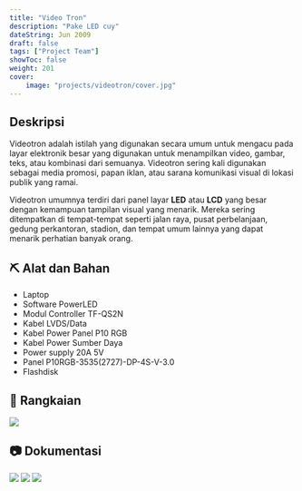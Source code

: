 ```yaml
---
title: "Video Tron"
description: "Pake LED cuy"
dateString: Jun 2009
draft: false
tags: ["Project Team"]
showToc: false
weight: 201
cover:
    image: "projects/videotron/cover.jpg"
--- 
```



## Deskripsi
Videotron adalah istilah yang digunakan secara umum untuk mengacu pada layar elektronik besar yang digunakan untuk menampilkan video, gambar, teks, atau kombinasi dari semuanya. Videotron sering kali digunakan sebagai media promosi, papan iklan, atau sarana komunikasi visual di lokasi publik yang ramai.

Videotron umumnya terdiri dari panel layar **LED** atau **LCD** yang besar dengan kemampuan tampilan visual yang menarik. Mereka sering ditempatkan di tempat-tempat seperti jalan raya, pusat perbelanjaan, gedung perkantoran, stadion, dan tempat umum lainnya yang dapat menarik perhatian banyak orang.

## ⛏️ Alat dan Bahan
- Laptop
- Software PowerLED
- Modul Controller TF-QS2N
- Kabel LVDS/Data
- Kabel Power Panel P10 RGB
- Kabel Power Sumber Daya
- Power supply 20A 5V
- Panel P10RGB-3535(2727)-DP-4S-V-3.0
- Flashdisk 

## 📐 Rangkaian
![](/projects/videotron/rangkaian.jpg)

## 📷︎ Dokumentasi
![](/projects/videotron/1.png) 
![](/projects/videotron/3.jpg)
![](/projects/videotron/4.jpg)

